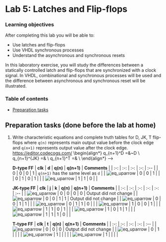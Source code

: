 # Lab 5: Latches and Flip-flops

<!--
![Logo](../../logolink_eng.jpg)
<p align="center">
  The Study of Modern and Developing Engineering BUT<br>
  CZ.02.2.69/0.0/0.0/18_056/0013325
</p>
-->

### Learning objectives

After completing this lab you will be able to:

* Use latches and flip-flops
* Use VHDL synchronous processes
* Understand the asynchronous and synchronous resets

In this laboratory exercise, you will study the differences between a statically controlled latch and flip-flops that are synchronized with a clock signal. In VHDL, combinational and synchronous processes will be used and the difference between asynchronous and synchronous reset will be illustrated.

### Table of contents

* [Preparation tasks](#preparation)

<a name="preparation"></a>

## Preparation tasks (done before the lab at home)

1. Write characteristic equations and complete truth tables for D, JK, T flip-flops where `q(n)` represents main output value before the clock edge and `q(n+1)` represents output value after the clock edge.
   https://editor.codecogs.com/
   \begin{align*}
       q_{n+1}^D =&~D \\
       q_{n+1}^{JK} =& \\
       q_{n+1}^T =& \\
   \end{align*}
   -->

   **D-type FF**
   | **clk** | **d** | **q(n)** | **q(n+1)** | **Comments** |
   | :-: | :-: | :-: | :-: | :-- |
   | 0 | 0 | 0 | 1 | `q(n+1)` has the same level as `d` |
   | ![eq_uparrow](https://user-images.githubusercontent.com/99388268/157633413-06af8354-1297-49af-8c8d-4fc41120f777.png) | 0 | 0 | 1 |  |
   | 0 | 1 | 0 | 1 |  |
   | ![eq_uparrow](https://user-images.githubusercontent.com/99388268/157633413-06af8354-1297-49af-8c8d-4fc41120f777.png) | 1 | 1 | 0 |  |

   **JK-type FF**
   | **clk** | **j** | **k** | **q(n)** | **q(n+1)** | **Comments** |
   | :-: | :-: | :-: | :-: | :-: | :-- |
   | ![eq_uparrow](https://user-images.githubusercontent.com/99388268/157633413-06af8354-1297-49af-8c8d-4fc41120f777.png) | 0 | 0 | 0 | 0 | Output did not change |
   | ![eq_uparrow](https://user-images.githubusercontent.com/99388268/157633413-06af8354-1297-49af-8c8d-4fc41120f777.png) | 0 | 0 | 1 | 1 | Output did not change |
   | ![eq_uparrow](https://user-images.githubusercontent.com/99388268/157633413-06af8354-1297-49af-8c8d-4fc41120f777.png) | 0 | 0 | 1 | 1 |  |
   | ![eq_uparrow](https://user-images.githubusercontent.com/99388268/157633413-06af8354-1297-49af-8c8d-4fc41120f777.png) | 0 | 1 | 1 | 0 |  |
   | ![eq_uparrow](https://user-images.githubusercontent.com/99388268/157633413-06af8354-1297-49af-8c8d-4fc41120f777.png) | 1 | 0 | 0 | 1 |  |
   | ![eq_uparrow](https://user-images.githubusercontent.com/99388268/157633413-06af8354-1297-49af-8c8d-4fc41120f777.png) | 1 | 1 | 0 | 1 |  |
   | ![eq_uparrow](https://user-images.githubusercontent.com/99388268/157633413-06af8354-1297-49af-8c8d-4fc41120f777.png) | 1 | 0 | 1 | 1 |  |
   | ![eq_uparrow](https://user-images.githubusercontent.com/99388268/157633413-06af8354-1297-49af-8c8d-4fc41120f777.png) | 1 | 1 | 1 | 0 |  |

   **T-type FF**
   | **clk** | **t** | **q(n)** | **q(n+1)** | **Comments** |
   | :-: | :-: | :-: | :-: | :-- |
   | ![eq_uparrow](https://user-images.githubusercontent.com/99388268/157633413-06af8354-1297-49af-8c8d-4fc41120f777.png) | 0 | 0 | 0 | Output did not change |
   | ![eq_uparrow](https://user-images.githubusercontent.com/99388268/157633413-06af8354-1297-49af-8c8d-4fc41120f777.png) | 0 | 1 |  |  |
   | ![eq_uparrow](https://user-images.githubusercontent.com/99388268/157633413-06af8354-1297-49af-8c8d-4fc41120f777.png) | 1 |  |  |  |
   | ![eq_uparrow](https://user-images.githubusercontent.com/99388268/157633413-06af8354-1297-49af-8c8d-4fc41120f777.png) | 1 |  |  |  |

<a name="part1"></a>

